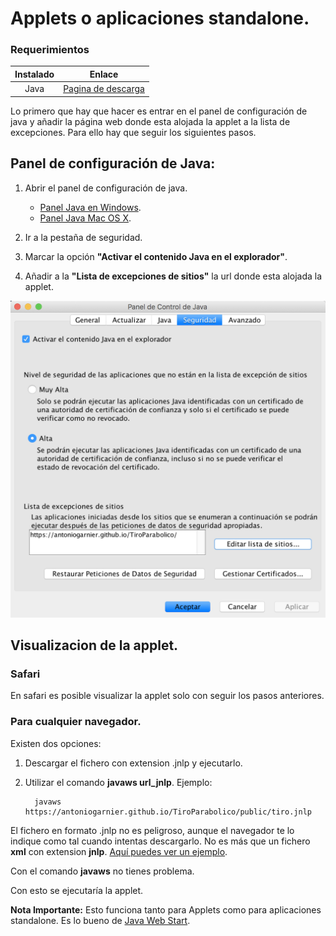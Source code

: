 # Applets o aplicaciones standalone.

### Requerimientos

   |Instalado| Enlace |
   |:-------:|:------:|
   |Java|[Pagina de descarga](https://www.java.com/es/download/)

   Lo primero que hay que hacer es entrar en el panel de configuración de java y añadir la página web donde esta alojada la applet a la lista de excepciones. Para ello hay que seguir los siguientes pasos.

## Panel de configuración de Java:

   1. Abrir el panel de configuración de java.
      * [Panel Java en Windows](https://www.java.com/es/download/help/win_controlpanel.xml).
      * [Panel Java Mac OS X](https://www.java.com/es/download/help/mac_controlpanel.xml).

   2. Ir a la pestaña de seguridad.
   3. Marcar la opción **"Activar el contenido Java en el explorador"**.
   4. Añadir a la **"Lista de excepciones de sitios"** la url donde esta alojada la applet.

   ![Imagen Panel Configuracion Java](images/panelJava.png)


## Visualizacion de la applet.

### Safari

   En safari es posible visualizar la applet solo con seguir los pasos anteriores.

### Para cualquier navegador.

   Existen dos opciones:
   1. Descargar el fichero con extension .jnlp y ejecutarlo.
   2. Utilizar el comando **javaws url_jnlp**. Ejemplo:

            javaws https://antoniogarnier.github.io/TiroParabolico/public/tiro.jnlp

   El fichero en formato .jnlp no es peligroso, aunque el navegador te lo indique como tal cuando intentas descargarlo. No es más que un fichero **xml** con extension **jnlp**. [Aquí puedes ver un ejemplo](public/README.md).

   Con el comando **javaws** no tienes problema. 

   Con esto se ejecutaría la applet.

   **Nota Importante:** Esto funciona tanto para Applets como para aplicaciones standalone. Es lo bueno de [Java Web Start](https://www.java.com/es/download/faq/java_webstart.xml).
